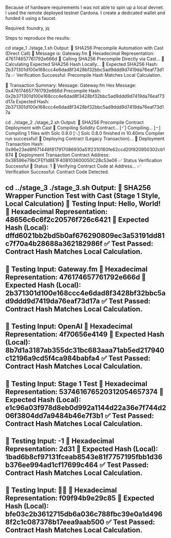 Because of hardware requirements I was not able to spin up a local devnet. I used the remote deployed testnet Cardona.
I create a dedicated wallet and funded it using a faucet.

Required: foundry, jq

Steps to reproduce the results:

cd stage_1
./stage_1.sh
Output:
🔹 SHA256 Precompile Automation with Cast (Direct Call)
🔹 Message is: Gateway.fm
🔹 Hexadecimal Representation: 476174657761792e666d
🔹 Calling SHA256 Precompile Directly via Cast...
🔹 Calculating Expected SHA256 Hash Locally...
🔹 Expected SHA256 Hash: 2b371301d100e168ccc4e6dad8f3428bf32bbc5ad9ddd9d7419da76eaf73d17a
✅ Verification Successful: Precompile Hash Matches Local Calculation.

🔹 Transaction Summary:
Message:          Gateway.fm
Hex Message:      0x476174657761792e666d
Precompile Hash:  0x2b371301d100e168ccc4e6dad8f3428bf32bbc5ad9ddd9d7419da76eaf73d17a
Expected Hash:    2b371301d100e168ccc4e6dad8f3428bf32bbc5ad9ddd9d7419da76eaf73d17a

cd ../stage_2
./stage_2.sh
Output: 
🔹 SHA256 Precompile Contract Deployment with Cast
🔹 Compiling Solidity Contract...
[⠊] Compiling...
[⠒] Compiling 1 files with Solc 0.8.0
[⠢] Solc 0.8.0 finished in 10.40ms
Compiler run successful!
🔹 Deploying Contract (Legacy Transaction)...
🔹 Deployment Transaction Hash: 0x96e23ed8f671448f817917086930a51f2310160fe62ccd20f820950302cb1874
🔹 Deployment Transaction Contract Address: 0x38596e79bCFEf1d8E1F40B103600050C28c53e06
✅ Status Verification Successful
🔹 Status: 1
🔹 Verifying Contract Code at Address...
✅ Verification Successful: Contract Code Detected.

cd ../stage_3
./stage_3.sh 
Output:
🔹 SHA256 Wrapper Function Test with Cast (Stage 1 Style, Local Calculation)
🔹 Testing Input: Hello, World!
🔹 Hexadecimal Representation: 48656c6c6f2c20576f726c6421
🔹 Expected Hash (Local): dffd6021bb2bd5b0af676290809ec3a53191dd81c7f70a4b28688a362182986f
✅ Test Passed: Contract Hash Matches Local Calculation.
----------------------------------------
🔹 Testing Input: Gateway.fm
🔹 Hexadecimal Representation: 476174657761792e666d
🔹 Expected Hash (Local): 2b371301d100e168ccc4e6dad8f3428bf32bbc5ad9ddd9d7419da76eaf73d17a
✅ Test Passed: Contract Hash Matches Local Calculation.
----------------------------------------
🔹 Testing Input: OpenAI
🔹 Hexadecimal Representation: 4f70656e4149
🔹 Expected Hash (Local): 8b7d1a3187ab355dc31bc683aaa71ab5ed217940c12196a9cd5f4ca984babfa4
✅ Test Passed: Contract Hash Matches Local Calculation.
----------------------------------------
🔹 Testing Input: Stage 1 Test
🔹 Hexadecimal Representation: 537461676520312054657374
🔹 Expected Hash (Local): e1c96a03f978d8eb0d992a1144d22a36e7f744d206f3804dd7a9484b46e7f3b1
✅ Test Passed: Contract Hash Matches Local Calculation.
----------------------------------------
🔹 Testing Input: -1
🔹 Hexadecimal Representation: 2d31
🔹 Expected Hash (Local): 1bad6b8cf97131fceab8543e81f7757195fbb1d36b376ee994ad1cf17699c464
✅ Test Passed: Contract Hash Matches Local Calculation.
----------------------------------------
🔹 Testing Input: 🔹✅
🔹 Hexadecimal Representation: f09f94b9e29c85
🔹 Expected Hash (Local): bfe03c2b3612715db6a036c788fbc39e0a1d4968f2c1c087378b17eea9aab500
✅ Test Passed: Contract Hash Matches Local Calculation.
----------------------------------------
